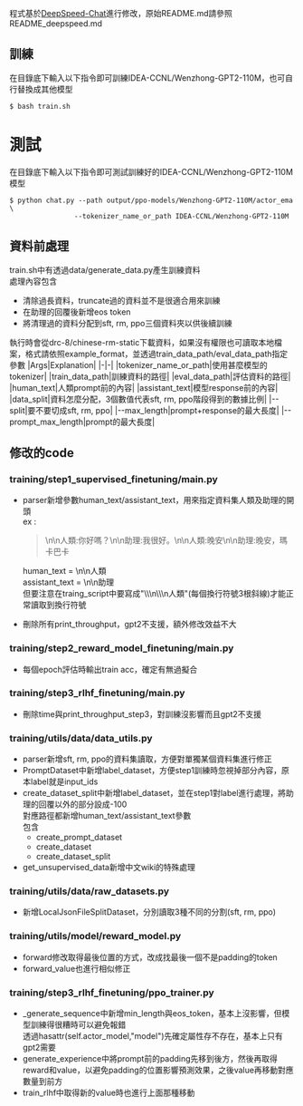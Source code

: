 程式基於[DeepSpeed-Chat](https://github.com/microsoft/DeepSpeedExamples/tree/master/applications/DeepSpeed-Chat)進行修改，原始README.md請參照README_deepspeed.md

## 訓練
在目錄底下輸入以下指令即可訓練IDEA-CCNL/Wenzhong-GPT2-110M，也可自行替換成其他模型
```shell=
$ bash train.sh
```
# 測試
在目錄底下輸入以下指令即可測試訓練好的IDEA-CCNL/Wenzhong-GPT2-110M模型
```shell=
$ python chat.py --path output/ppo-models/Wenzhong-GPT2-110M/actor_ema \
                --tokenizer_name_or_path IDEA-CCNL/Wenzhong-GPT2-110M
```

## 資料前處理
train.sh中有透過data/generate_data.py產生訓練資料  
處理內容包含
+ 清除過長資料，truncate過的資料並不是很適合用來訓練
+ 在助理的回覆後新增eos token
+ 將清理過的資料分配到sft, rm, ppo三個資料夾以供後續訓練

執行時會從drc-8/chinese-rm-static下載資料，如果沒有權限也可讀取本地檔案，格式請依照example_format，並透過train_data_path/eval_data_path指定參數
|Args|Explanation|
|-|-|
|tokenizer_name_or_path|使用甚麼模型的tokenizer|
|train_data_path|訓練資料的路徑|
|eval_data_path|評估資料的路徑|
|human_text|人類prompt前的內容|
|assistant_text|模型response前的內容|
|data_split|資料怎麼分配，3個數值代表sft, rm, ppo階段得到的數據比例|
|--split|要不要切成sft, rm, ppo|
|--max_length|prompt+response的最大長度|
|--prompt_max_length|prompt的最大長度|

## 修改的code
### training/step1_supervised_finetuning/main.py
+ parser新增參數human_text/assistant_text，用來指定資料集人類及助理的開頭  
    ex : 
    >\n\n人類:你好嗎？\n\n助理:我很好。\n\n人類:晚安\n\n助理:晚安，瑪卡巴卡
    
    human_text = \n\n人類  
    assistant_text = \n\n助理  
    但要注意在traing_script中要寫成"\\\\\\n\\\\\\n人類"(每個換行符號3根斜線)才能正常讀取到換行符號
+ 刪除所有print_throughput，gpt2不支援，額外修改效益不大
### training/step2_reward_model_finetuning/main.py
+ 每個epoch評估時輸出train acc，確定有無過擬合
### training/step3_rlhf_finetuning/main.py
+ 刪除time與print_throughput_step3，對訓練沒影響而且gpt2不支援

### training/utils/data/data_utils.py
+ parser新增sft, rm, ppo的資料集讀取，方便對單獨某個資料集進行修正
+ PromptDataset中新增label_dataset，方便step1訓練時忽視掉部分內容，原本label就是input_ids
+ create_dataset_split中新增label_dataset，並在step1對label進行處理，將助理的回覆以外的部分設成-100  
    對應路徑都新增human_text/assistant_text參數  
    包含
    - create_prompt_dataset
    - create_dataset
    - create_dataset_split
+ get_unsupervised_data新增中文wiki的特殊處理

### training/utils/data/raw_datasets.py
+ 新增LocalJsonFileSplitDataset，分別讀取3種不同的分割(sft, rm, ppo)

### training/utils/model/reward_model.py
+ forward修改取得最後位置的方式，改成找最後一個不是padding的token
+ forward_value也進行相似修正

### training/step3_rlhf_finetuning/ppo_trainer.py
+ \_generate_sequence中新增min_length與eos_token，基本上沒影響，但模型訓練得很糟時可以避免報錯  
    透過hasattr(self.actor_model,"model")先確定屬性存不存在，基本上只有gpt2需要
+ generate_experience中將prompt前的padding先移到後方，然後再取得reward和value，以避免padding的位置影響預測效果，之後value再移動對應數量到前方
+ train_rlhf中取得新的value時也進行上面那種移動